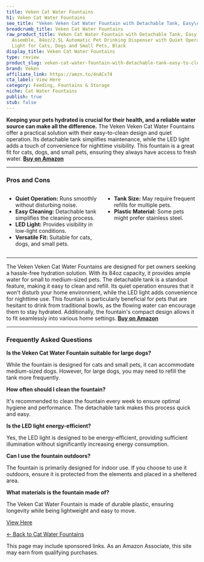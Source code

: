 ```yaml
---
title: Veken Cat Water Fountains
h1: Veken Cat Water Fountains
seo_title: "Veken Veken Cat Water Fountain with Detachable Tank, Easy\u2026"
breadcrumb_title: Veken Cat Water Fountains
raw_product_title: Veken Cat Water Fountain with Detachable Tank, Easy to Clean &
  Assemble, 84oz/2.5L Automatic Pet Drinking Dispenser with Quiet Operation & LED
  Light for Cats, Dogs and Small Pets, Black
display_title: Veken Cat Water Fountains
type: review
product_slug: veken-cat-water-fountain-with-detachable-tank-easy-to-clean-assemble-84-920a4ae4
brand: Veken
affiliate_link: https://amzn.to/4nACx74
cta_label: View Here
category: Feeding, Fountains & Storage
niche: Cat Water Fountains
publish: true
stub: false
---
```


<div id="intro" class="full-width">
  <p><strong>Keeping your pets hydrated is crucial for their health, and a reliable water source can make all the difference.</strong> The Veken Veken Cat Water Fountains offer a practical solution with their easy-to-clean design and quiet operation. Its detachable tank simplifies maintenance, while the LED light adds a touch of convenience for nighttime visibility. This fountain is a great fit for cats, dogs, and small pets, ensuring they always have access to fresh water. <a href="https://amzn.to/4nACx74" rel="nofollow sponsored noopener" target="_blank"><strong>Buy on Amazon</strong></a></p>
</div>

<hr />
<h3 id="pros-cons">Pros and Cons</h3>
<div class="pc-grid" style="display:grid;grid-template-columns:1fr 1fr;gap:16px;">
  <ul>
    <li><strong>Quiet Operation:</strong> Runs smoothly without disturbing noise.</li>
    <li><strong>Easy Cleaning:</strong> Detachable tank simplifies the cleaning process.</li>
    <li><strong>LED Light:</strong> Provides visibility in low-light conditions.</li>
    <li><strong>Versatile Fit:</strong> Suitable for cats, dogs, and small pets.</li>
  </ul>
  <ul>
    <li><strong>Tank Size:</strong> May require frequent refills for multiple pets.</li>
    <li><strong>Plastic Material:</strong> Some pets might prefer stainless steel.</li>
  </ul>
</div>
<hr />

<div class="full-width">
  <p>The Veken Veken Cat Water Fountains are designed for pet owners seeking a hassle-free hydration solution. With its 84oz capacity, it provides ample water for small to medium-sized pets. The detachable tank is a standout feature, making it easy to clean and refill. Its quiet operation ensures that it won't disturb your home environment, while the LED light adds convenience for nighttime use. This fountain is particularly beneficial for pets that are hesitant to drink from traditional bowls, as the flowing water can encourage them to stay hydrated. Additionally, the fountain's compact design allows it to fit seamlessly into various home settings. <a href="https://amzn.to/4nACx74" rel="nofollow sponsored noopener" target="_blank"><strong>Buy on Amazon</strong></a></p>
</div>

<hr />
<h3 id="faqs">Frequently Asked Questions</h3>

<p><strong>Is the Veken Cat Water Fountain suitable for large dogs?</strong></p>
<p>While the fountain is designed for cats and small pets, it can accommodate medium-sized dogs. However, for large dogs, you may need to refill the tank more frequently.</p>

<p><strong>How often should I clean the fountain?</strong></p>
<p>It's recommended to clean the fountain every week to ensure optimal hygiene and performance. The detachable tank makes this process quick and easy.</p>

<p><strong>Is the LED light energy-efficient?</strong></p>
<p>Yes, the LED light is designed to be energy-efficient, providing sufficient illumination without significantly increasing energy consumption.</p>

<p><strong>Can I use the fountain outdoors?</strong></p>
<p>The fountain is primarily designed for indoor use. If you choose to use it outdoors, ensure it is protected from the elements and placed in a sheltered area.</p>

<p><strong>What materials is the fountain made of?</strong></p>
<p>The Veken Cat Water Fountain is made of durable plastic, ensuring longevity while being lightweight and easy to move.</p>
<p><a class="btn" href="https://amzn.to/4nACx74" target="_blank" rel="nofollow sponsored noopener">View Here</a></p>
<p><a href="/roundups/feeding-fountains-storage/cat-water-fountains/">← Back to Cat Water Fountains</a></p>
<aside class="disclosure">This page may include sponsored links. As an Amazon Associate, this site may earn from qualifying purchases.</aside>
